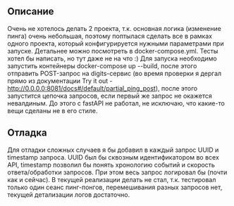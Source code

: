 ## Описание
Очень не хотелось делать 2 проекта, т.к. основная логика (изменение пинга) очень небольшая,
поэтому поптылася сделать все в рамках одного проекта, который конфигурируется нужными параметрами при запуске.
Детальнее можно посмотреть в docker-compose.yml.
Тесты хотел бы написать, но тут даже не на что :)
Для запуска необходимо запустить контейнеры docker-compose up --build, после этого отправить POST-запрос на 
digits-сервис (во время проверки я дергал прямо из документации Try it out - http://0.0.0.0:8081/docs#/default/partial_ping_post),
после этого запустится цепочка запросов, если первый же запрос не окажется невалдиным.
До этого с fastAPI не работал, не исключаю, что какие-то вещи сделаны не в его стиле.
## Отладка
Для отладки сложных случаев я бы добавил в каждый запрос UUID и timestamp запроса. UUID был бы сквозным идентификатором 
во всех API, timestamp позволил бы понять хронологию событий и скорость ответа/обработки запросов. При этом весь запрос 
логировал бы (почти как и сейчас).
В текущей реализации делать не стал, т.к. тестировал только один сеанс пинг-понгов, перемешивания разных запросов нет,
текущей детализации логов достаточно.